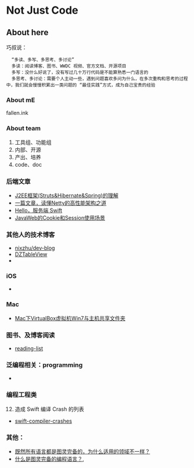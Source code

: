# Not Just Code

## About here

巧叔说：

      “多读、多写、多思考、多讨论”
      多读：阅读博客、图书、WWDC 视频、官方文档、开源项目
      多写：没什么好说了，没有写过几十万行代码是不能算熟悉一门语言的
      多思考、多讨论：需要个人主动一些，遇到问题喜欢多问为什么，在多次重构和思考的过程中，我们就会慢慢积累出一类问题的 “最佳实践”方式，成为自己宝贵的经验

### About mE

fallen.ink

### About team

1. 工具组、功能组
2. 内部、开源
3. 产出、培养
4. code、doc

### 后端文章

  * [J2EE框架(Struts&Hibernate&Spring)的理解](https://github.com/BinaryArtists/not-just-code/blob/master/backend/j2ee.md)
  * [一篇文章，读懂Netty的高性能架构之道](https://github.com/BinaryArtists/not-just-code/blob/master/backend/netty.md)
  * [Hello，服务端 Swift](https://github.com/BinaryArtists/not-just-code/blob/master/backend/swift-demo.md)
  * [JavaWeb的Cookie和Session使用场景](https://github.com/BinaryArtists/not-just-code/blob/master/backend/JavaWeb%E7%9A%84Cookie%E5%92%8CSession%E4%BD%BF%E7%94%A8%E5%9C%BA%E6%99%AF.docx)

### 其他人的技术博客
  * [nixzhu/dev-blog](https://github.com/nixzhu/dev-blog/tree/db5dff60c667d4f0f3ffc0a7cf8b7aa8c1d89a85)
  * [DZTableView](https://github.com/yishuiliunian/DZTableView/tree/37236d7be600b9e146bddc49ee2f13e3090375ab)
  * []()

### iOS

  *

### Mac
  * [Mac下VirtualBox虚拟机Win7与主机共享文件夹](https://github.com/BinaryArtists/not-just-code/blob/master/mac/Mac%E4%B8%8BVirtualBox%E8%99%9A%E6%8B%9F%E6%9C%BAWin7%E4%B8%8E%E4%B8%BB%E6%9C%BA%E5%85%B1%E4%BA%AB%E6%96%87%E4%BB%B6%E5%A4%B9.md)

### 图书、及博客阅读

  * [reading-list](https://github.com/BinaryArtists/reading-list)

### 泛编程相关：programming

  * 

### 编程工程类

12. 造成 Swift 编译 Crash 的列表
  * [swift-compiler-crashes](https://github.com/practicalswift/swift-compiler-crashes/tree/cfa24e7cd7d76483241b4da6b7ae25433e3dfab4)


### 其他：

* [既然所有语言都是图灵完备的，为什么适用的领域不一样？](http://www.zhihu.com/question/23457627)
* [什么是图灵完备的编程语言？](https://segmentfault.com/q/1010000000692654),
